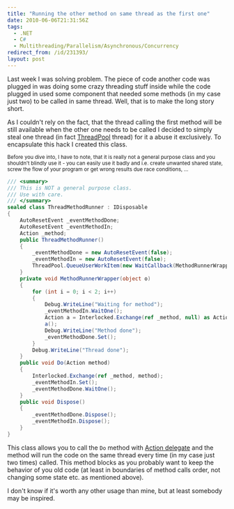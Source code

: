 ```yaml
---
title: "Running the other method on same thread as the first one"
date: 2010-06-06T21:31:56Z
tags:
  - .NET
  - C#
  - Multithreading/Parallelism/Asynchronous/Concurrency
redirect_from: /id/231393/
layout: post
---
```

Last week I was solving problem. The piece of code another code was plugged in was doing some crazy threading stuff inside while the code plugged in used some component that needed some methods (in my case just two) to be called in same thread. Well, that is to make the long story short.

As I couldn't rely on the fact, that the thread calling the first method will be still available when the other one needs to be called I decided to simply steal one thread (in fact [ThreadPool][1] thread) for it a abuse it exclusively. To encapsulate this hack I created this class.

<small>Before you dive into, I have to note, that it is really not a general purpose class and you shouldn't blindly use it - you can easily use it badly and i.e. create unwanted shared state, screw the flow of your program or get wrong results due race conditions, ...</small>

```csharp
/// <summary>
/// This is NOT a general purpose class.
/// Use with care.
/// </summary>
sealed class ThreadMethodRunner : IDisposable
{
	AutoResetEvent _eventMethodDone;
	AutoResetEvent _eventMethodIn;
	Action _method;
	public ThreadMethodRunner()
	{
		_eventMethodDone = new AutoResetEvent(false);
		_eventMethodIn = new AutoResetEvent(false);
		ThreadPool.QueueUserWorkItem(new WaitCallback(MethodRunnerWrapper), null);
	}
	private void MethodRunnerWrapper(object o)
	{
		for (int i = 0; i < 2; i++)
		{
			Debug.WriteLine("Waiting for method");
			_eventMethodIn.WaitOne();
			Action a = Interlocked.Exchange(ref _method, null) as Action;
			a();
			Debug.WriteLine("Method done");
			_eventMethodDone.Set();
		}
		Debug.WriteLine("Thread done");
	}
	public void Do(Action method)
	{
		Interlocked.Exchange(ref _method, method);
		_eventMethodIn.Set();
		_eventMethodDone.WaitOne();
	}
	public void Dispose()
	{
		_eventMethodDone.Dispose();
		_eventMethodIn.Dispose();
	}
}
```

This class allows you to call the `Do` method with [Action delegate][2] and the method will run the code on the same thread every time (in my case just two times) called. This method blocks as you probably want to keep the behavior of you old code (at least in boundaries of method calls order, not changing some state etc. as mentioned above).

I don't know if it's worth any other usage than mine, but at least somebody may be inspired.

[1]: http://msdn.microsoft.com/en-us/library/4yd16hza.aspx
[2]: http://msdn.microsoft.com/en-us/library/system.action.aspx